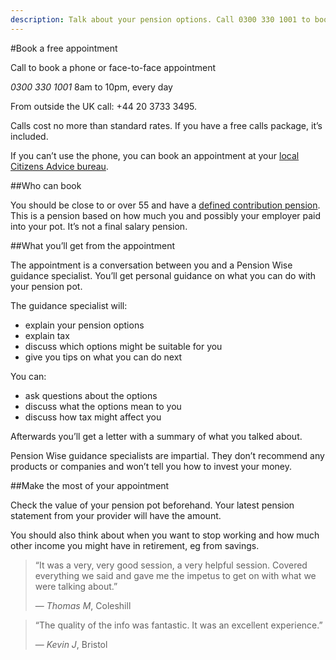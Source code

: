 ```yaml
---
description: Talk about your pension options. Call 0300 330 1001 to book now.
---
```


#Book a free appointment

<div class="highlighted-info">
  <p>Call to book a phone or face-to-face appointment</p>
  <p>
    <em>0300 330 1001</em>
    <span>8am to 10pm, every day</span>
  </p>
</div>

From outside the UK call: +44 20 3733 3495.

Calls cost no more than standard rates. If you have a free calls package, it’s included.

If you can’t use the phone, you can book an appointment at your [local Citizens Advice bureau](https://www.citizensadvice.org.uk/). 

##Who can book

You should be close to or over 55 and have a [defined contribution pension](pension-types).
This is a pension based on how much you and possibly your employer paid into your pot.
It’s not a final salary pension.


##What you’ll get from the appointment

The appointment is a conversation between you and a Pension Wise guidance specialist. You’ll get personal guidance on what you can do with your pension pot.

The guidance specialist will:

* explain your pension options
* explain tax
* discuss which options might be suitable for you
* give you tips on what you can do next

You can:

* ask questions about the options
* discuss what the options mean to you
* discuss how tax might affect you

Afterwards you’ll get a letter with a summary of what you talked about.

<div role="note" aria-label="Information" class="application-notice info-notice">
  <p>Pension Wise guidance specialists are impartial. They don’t recommend any products or companies and won’t tell you how to invest your money.</p>
</div>

##Make the most of your appointment

Check the value of your pension pot beforehand. Your latest pension statement from your provider will have the amount.

You should also think about when you want to stop working and how much other income you might have in retirement, eg from savings.

<blockquote>
  <p>“It was a very, very good session, a very helpful session. Covered everything we said and gave me the impetus to get on with what we were talking about.”</p>
  <footer>— <cite>Thomas M</cite>, Coleshill</footer>
</blockquote>

<blockquote>
  <p>“The quality of the info was fantastic. It was an excellent experience.”</p>
  <footer>— <cite>Kevin J</cite>, Bristol</footer>
</blockquote>
